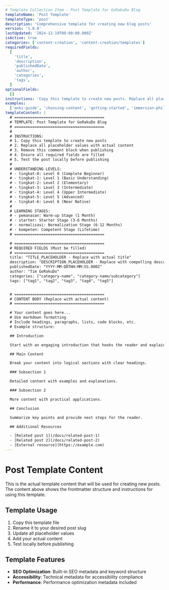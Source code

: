 ```yaml
---
# Template Collection Item - Post Template for GoRakuDo Blog
templateName: 'Post Template'
templateType: 'post'
description: 'Comprehensive template for creating new blog posts'
version: '1.0.0'
lastUpdated: '2024-12-19T00:00:00.000Z'
isActive: true
categories: ['content-creation', 'content-creation/templates']
requiredFields:
  [
    'title',
    'description',
    'publishedDate',
    'author',
    'categories',
    'tags',
  ]
optionalFields:
  []
instructions: 'Copy this template to create new posts. Replace all placeholder values with actual content. Remove comment blocks when publishing. Ensure all required fields are filled. Test the post locally before publishing.'
examples:
  ['anki-guide', 'choosing-content', 'getting-started', 'immersion-philosophy']
templateContent: |
  # ========================================
  # TEMPLATE: Post Template for GoRakuDo Blog
  # ========================================
  # 
  # INSTRUCTIONS:
  # 1. Copy this template to create new posts
  # 2. Replace all placeholder values with actual content
  # 3. Remove this comment block when publishing
  # 4. Ensure all required fields are filled
  # 5. Test the post locally before publishing
  #
  # UNDERSTANDING LEVELS:
  # - tingkat-0: Level 0 (Complete Beginner)
  # - tingkat-1: Level 1 (Basic Understanding)
  # - tingkat-2: Level 2 (Elementary)
  # - tingkat-3: Level 3 (Intermediate)
  # - tingkat-4: Level 4 (Upper Intermediate)
  # - tingkat-5: Level 5 (Advanced)
  # - tingkat-6: Level 6 (Near Native)
  #
  # LEARNING STAGES:
  # - pemanasan: Warm-up Stage (1 Month)
  # - starter: Starter Stage (3-6 Months)
  # - normalisasi: Normalization Stage (6-12 Months)
  # - kompeten: Competent Stage (Lifetime)
  # ========================================

  # ========================================
  # REQUIRED FIELDS (Must be filled)
  # ========================================
  title: "TITLE_PLACEHOLDER - Replace with actual title"
  description: "DESCRIPTION_PLACEHOLDER - Replace with compelling description (150-160 characters)"
  publishedDate: "YYYY-MM-DDTHH:MM:SS.000Z"
  author: "Tim GoRakuDo"
  categories: ["category-name", "category-name/subcategory"]
  tags: ["tag1", "tag2", "tag3", "tag4", "tag5"]


  # ========================================
  # CONTENT BODY (Replace with actual content)
  # ========================================

  # Your content goes here...
  # Use markdown formatting
  # Include headings, paragraphs, lists, code blocks, etc.
  # Example structure:

  ## Introduction

  Start with an engaging introduction that hooks the reader and explains what they'll learn.

  ## Main Content

  Break your content into logical sections with clear headings.

  ### Subsection 1

  Detailed content with examples and explanations.

  ### Subsection 2

  More content with practical applications.

  ## Conclusion

  Summarize key points and provide next steps for the reader.

  ## Additional Resources

  - [Related post 1](/docs/related-post-1)
  - [Related post 2](/docs/related-post-2)
  - [External resource](https://example.com)
---
```


# Post Template Content

This is the actual template content that will be used for creating new posts. The content above shows the frontmatter structure and instructions for using this template.

## Template Usage

1. Copy this template file
2. Rename it to your desired post slug
3. Update all placeholder values
4. Add your actual content
5. Test locally before publishing

## Template Features

- **SEO Optimization**: Built-in SEO metadata and keyword structure
- **Accessibility**: Technical metadata for accessibility compliance
- **Performance**: Performance optimization metadata included
